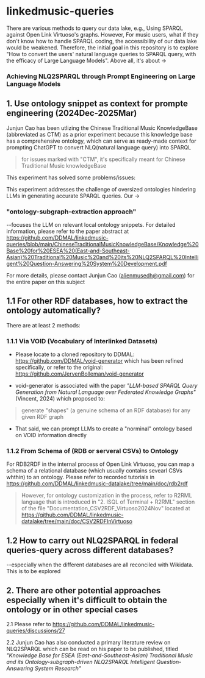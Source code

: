 # linkedmusic-queries
There are various methods to query our data lake, e.g., Using SPARQL against Open Link Virtuoso's graphs. However, For music users, what if they don't know how to handle SPARQL coding, the accessibility of our data lake would be weakened. Therefore, the initial goal in this repository is to explore "How to convert the users' natural language queries to SPARQL query, with the efficacy of Large Language Models". Above all, it's about ->

### Achieving NLQ2SPARQL through Prompt Engineering on Large Language Models


## 1. Use ontology snippet as context for prompte engineering (2024Dec-2025Mar)
Junjun Cao has been utlizing the Chinese Traditional Music KnowledgeBase (abbreviated as CTM) as a prior experiment because this knowledge base has a comprehensive ontology, which can serve as ready-made context for prompting ChatGPT to convert NLQ(natural language query) into SPARQL
> for issues marked with "CTM", it's specifically meant for Chinese Traditional Music knowledgeBase

This experiment has solved some problems/issues:

This experiment addresses the challenge of oversized ontologies hindering LLMs in generating accurate SPARQL queries. Our ->

### "ontology-subgraph-extraction approach"

--focuses the LLM on relevant local ontology snippets. For detailed information, please refer to the paper abstract at https://github.com/DDMAL/linkedmusic-queries/blob/main/ChineseTraditionalMusicKnowledgeBase/Knowledge%20Base%20for%20ESEA%20(East-and-Southeast-Asian)%20Traditional%20Music%20and%20its%20NLQ2SPARQL%20Intelligent%20Question-Answering%20System%20Development.pdf

For more details, please contact Junjun Cao (alienmusedh@gmail.com) for the entire paper on this subject

## 1.1 For other RDF databases, how to extract the ontology automatically?
There are at least 2 methods:

### 1.1.1 Via VOID (Vocabulary of Interlinked Datasets)
- Please locate to a cloned repository to DDMAL: https://github.com/DDMAL/void-generator which has been refined specifically, or refer to the original: https://github.com/JervenBolleman/void-generator

- void-generator is associated with the paper _"LLM-based SPARQL Query Generation from Natural Language over Federated Knowledge Graphs"_(Vincent, 2024) which proposed to:

> generate "shapes" (a genuine schema of an RDF database) for any given RDF graph

- That said, we can prompt LLMs to create a "norminal" ontology based on VOID information directly

### 1.1.2 From Schema of (RDB or serveral CSVs) to Ontology
For RDB2RDF in the internal process of Open Link Virtuoso, you can map a schema of a relational database (which usually contains sevearl CSVs whthin) to an ontology. Please refer to recorded tutorials in https://github.com/DDMAL/linkedmusic-datalake/tree/main/doc/rdb2rdf
> However, for ontology customization in the process, refer to R2RML language that is introduced in "2. ISQL of Terminal + R2RML" section of the file "Documentation_CSV2RDF_Virtuoso2024Nov" located at https://github.com/DDMAL/linkedmusic-datalake/tree/main/doc/CSV2RDFInVirtuoso

## 1.2 How to carry out NLQ2SPARQL in federal queries-query across different databases?
--especially when the different databases are all reconciled with Wikidata. This is to be explored

## 2. There are other potential approaches especially when it's difficult to obtain the ontology or in other special cases
2.1 Please refer to https://github.com/DDMAL/linkedmusic-queries/discussions/27

2.2 Junjun Cao has also conducted a primary literature review on NLQ2SPARQL which can be read on his paper to be published, titled _"Knowledge Base for ESEA (East-and-Southeast-Asian) Traditional Music and its Ontology-subgraph-driven NLQ2SPARQL Intelligent Question-Answering System Research"_
